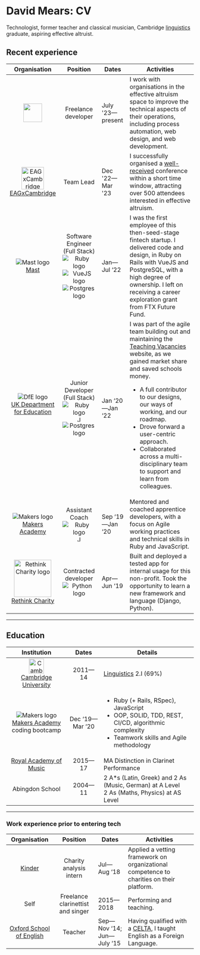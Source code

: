 # David Mears: CV

Technologist, former teacher and classical musician, Cambridge [linguistics](https://www.linkedin.com/pulse/programming-linguistics-birds-feather-david-mears/) graduate, aspiring effective altruist.
## Recent experience

| Organisation | Position | Dates | Activities |
| :---: | :---: | --- | --- |
| <img height="50" src="https://cdn-icons-png.flaticon.com/512/1995/1995437.png"> | Freelance developer | July '23—present | I work with organisations in the effective altruism space to improve the technical aspects of their operations, including process automation, web design, and web development. |
| <img height="60" alt="EAGxCambridge profile logo" src="https://i.imgur.com/EkVWgOa.png"> <br> [EAGxCambridge](https://www.effectivealtruism.org/ea-global/events/eagxcambridge) | Team Lead | Dec '22—Mar '23 | I successfully organised a [well-received](https://forum.effectivealtruism.org/posts/68avgsfkfPGKmneHR/eagxcambridge-2023-retrospective) conference within a short time window, attracting over 500 attendees interested in effective altruism. |
| ![Mast logo](https://avatars.githubusercontent.com/u/65529935?s=40&v=4) <br> [Mast](https://www.usemast.com) | Software Engineer<br>(Full Stack) <br> ![Ruby logo](https://avatars.githubusercontent.com/u/210414?s=15&v=4) ![VueJS logo](https://avatars.githubusercontent.com/u/6128107?s=20&v=4) ![Postgres logo](https://avatars.githubusercontent.com/u/177543?s=15&v=4) | Jan—Jul ‘22 | I was the first employee of this then-seed-stage fintech startup. I delivered code and design, in Ruby on Rails with VueJS and PostgreSQL, with a high degree of ownership. I left on receiving a career exploration grant from FTX Future Fund. |
| ![DfE logo](https://avatars.githubusercontent.com/u/7369414?s=40&v=4) <br> [UK Department for Education](https://github.com/DFE-Digital/) <br><br> | Junior Developer<br>(Full Stack) <br> ![Ruby logo](https://avatars.githubusercontent.com/u/210414?s=15&v=4) <img height="15" alt="JavaScript logo" src="https://upload.wikimedia.org/wikipedia/commons/thumb/6/6a/JavaScript-logo.png/240px-JavaScript-logo.png"> ![Postgres logo](https://avatars.githubusercontent.com/u/177543?s=15&v=4) | Jan ‘20—Jan ‘22 | I was part of the agile team building out and maintaining the [Teaching Vacancies](https://github.com/DFE-Digital/teaching-vacancies) website, as we gained market share and saved schools money. <ul><li>A full contributor to our designs, our ways of working, and our roadmap.</li><li>Drove forward a user-centric approach.</li><li>Collaborated across a multi-disciplinary team to support and learn from colleagues.</li></ul> |
| ![Makers logo](https://avatars.githubusercontent.com/u/3636186?s=40&v=4) <br> [Makers Academy](https://makers.tech) | Assistant Coach <br> ![Ruby logo](https://avatars.githubusercontent.com/u/210414?s=15&v=4) <img height="15" alt="JavaScript logo" src="https://upload.wikimedia.org/wikipedia/commons/thumb/6/6a/JavaScript-logo.png/240px-JavaScript-logo.png"> | Sep ‘19—Jan ‘20 | Mentored and coached apprentice developers, with a focus on Agile working practices and technical skills in Ruby and JavaScript. |
| <img height="100" alt="Rethink Charity logo" src="https://cdn.sanity.io/images/4rsg7ofo/production/e648b3a65289f4cdf6977523765ff32458b8d8b4-792x612.png?w=3840&q=75&fit=clip&auto=format"> <br> [Rethink Charity](https://rethink.charity/) | Contracted developer <br> ![Python logo](https://avatars.githubusercontent.com/u/1525981?s=20&v=4) | Apr—Jun ‘19 | Built and deployed a tested app for internal usage for this non-profit. Took the opportunity to learn a new framework and language (Django, Python). |

<hr/>

## Education

| Institution | Dates | Details |
| :---: | :---: | --- |
| <img height="40" alt="Cambridge University logo" src="https://upload.wikimedia.org/wikipedia/commons/c/c3/Coat_of_Arms_of_the_University_of_Cambridge.svg"/> <br> [Cambridge University](https://www.cam.ac.uk/) | 2011—14 | [Linguistics](https://medium.com/@davidmears/programming-and-linguistics-makers-week-1-da1709051ca2) 2.I (69%) |
| ![Makers logo](https://avatars.githubusercontent.com/u/3636186?s=40&v=4) <br> [Makers Academy](https://makers.tech) coding bootcamp | Dec ‘19—Mar ‘20 | <ul><li>Ruby (+ Rails, RSpec), JavaScript</li><li>OOP, SOLID, TDD, REST, CI/CD, algorithmic complexity</li><li>Teamwork skills and Agile methodology</li>|
| [Royal Academy of Music](https://www.ram.ac.uk/) | 2015—17 | MA Distinction in Clarinet Performance |
| Abingdon School | 2004—11 | 2 A\*s (Latin, Greek) and 2 As (Music, German) at A Level<br>2 As (Maths, Physics) at AS Level |

<hr/>

### Work experience prior to entering tech

| Organisation | Position | Dates | Activities |
| :---: | :---: | --- | --- |
| [Kinder](https://kinder.world/) | Charity analysis intern | Jul—Aug ‘18 | Applied a vetting framework on organizational competence to charities on their platform. |
| Self | Freelance clarinettist and singer | 2015—2018 | Performing and teaching. |
| [Oxford School of English](https://www.oxfordschoolofenglish.com/) | Teacher | Sep—Nov ‘14; Jun—July ‘15 | Having qualified with a [CELTA](https://www.cambridgeenglish.org/teaching-english/teaching-qualifications/celta/), I taught English as a Foreign Language. |
